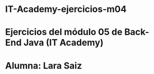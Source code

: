 # IT-Academy-ejercicios-m04
# Ejercicios del módulo 05 de Back-End Java (IT Academy)
# Alumna: Lara Saiz
